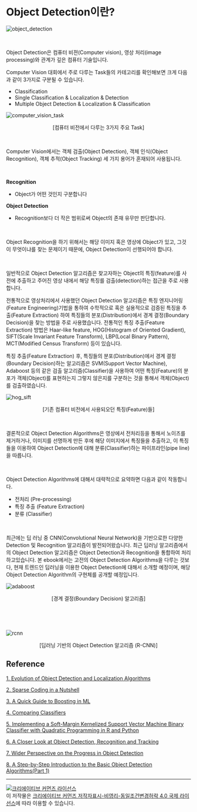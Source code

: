 # Object Detection이란?

![object_detection](https://user-images.githubusercontent.com/13328380/49785835-250e0480-fd65-11e8-87b9-fd74459ade47.jpg)

​    



Object Detection은 컴퓨터 비젼(Computer vision), 영상 처리(image processing)와 관계가 깊은 컴퓨터 기술입니다.



Computer Vision 대회에서 주로 다루는 Task들의 카테고리를 확인해보면 크게 다음과 같이 3가지로 구분될 수 있습니다.

- Classification
- Single Classification & Localization & Detection
- Multiple Object Detection & Localization & Classification

![computer_vision_task](https://user-images.githubusercontent.com/13328380/49785251-48d04b00-fd63-11e8-94ee-f9d9d9f30fe9.png)


<center>
	[컴퓨터 비전에서 다루는 3가지 주요 Task]    
</center>

​     

Computer Vision에서는 객체 검출(Object Detection), 객체 인식(Object Recognition), 객체 추적(Object Tracking) 세 가지 용어가 혼재되어 사용됩니다. 

​    

**Recognition**

- Object가 어떤 것인지 구분합니다 

**Object Detection**

- Recognition보다 더 작은 범위로써 Object의 존재 유무만 판단합니다. 

​    

Object Recognition을 하기 위해서는 해당 이미지 혹은 영상에 Object가 있고, 그것이 무엇이냐를 찾는 문제이기 때문에, Object Detection이 선행되어야 합니다.

​    

일반적으로 Object Detection 알고리즘은 찾고자하는 Object의 특징(feature)를 사전에 추출하고 주어진 영상 내에서 해당 특징를 검출(detection)하는 접근을 주로 사용합니다.

전통적으로 영상처리에서 사용했던 Object Detection 알고리즘은 특징 엔지니어링(Feature Engineering)기법을 통하여 수학적으로 혹은 실용적으로 검증된 특징을 추출(Feature Extraction) 하여 특징들의 분포(Distribution)에서 경계 결정(Boundary Decision)을 찾는 방법을 주로 사용했습니다. 전통적인 특징 추출(Feature Extraction) 방법은 Haar-like feature, HOG(Histogram of Oriented Gradient), SIFT(Scale Invariant Feature Transform), LBP(Local Binary Pattern), MCT(Modified Census Transform) 등이 있습니다. 

특징 추출(Feature Extraction) 후, 특징들의 분포(Distribution)에서 경계 결정(Boundary Decision)하는 알고리즘은  SVM(Support Vector Machine), Adaboost 등의 같은 검출 알고리즘(Classifier)을 사용하여 어떤 특징(Feature)의 분포가 객체(Object)를 표현하는지 그렇지 않은지를 구분하는 것을 통해서 객체(Object)를 검출하였습니다.



![hog_sift](https://user-images.githubusercontent.com/13328380/49786073-de6cda00-fd65-11e8-94e2-ba9eea3cdad3.png)

<center>
	[기존 컴퓨터 비전에서 사용되오던 특징(Feature)들]    
</center>

​        

결론적으로 Object Detection Algorithms은 영상에서 전처리등을 통해서 노이즈를 제거하거나, 이미지를 선명하게 만든 후에 해당 이미지에서 특징들을 추출하고, 이 특징들을 이용하여 Object Detection에 대해 분류(Classifier)하는 파이프라인(pipe line)을 따릅니다.

​    

Object Detection Algorithms에 대해서 대략적으로 요약하면 다음과 같이 작동합니다.

- 전처리 (Pre-processing)
- 특징 추출 (Feature Extraction)
- 분류 (Classifier)

​     

최근에는 딥 러닝 중 CNN(Convolutional Neural Network)을 기반으로한 다양한 Detection 및 Recognition 알고리즘이 발전되어왔습니다. 최근 딥러닝 알고리즘에서의 Object Detection 알고리즘은 Object Detection과 Recognition을 통합하여 처리하고있습니다. 본 ebook에서는 고전의 Object Detection Algorithms을 다루는 것보다, 현재 트렌드인 딥러닝을 이용한 Object Detection에 대해서 소개할 예정이며, 해당 Object Detection Algorithm의 구현체를 공개할 예정입니다.



![adaboost](https://user-images.githubusercontent.com/13328380/49786282-99957300-fd66-11e8-8b3d-cf87b81e59b2.png)

<center>
	[경계 결정(Boundary Decision) 알고리즘]    
</center>

​    

​    



![rcnn](https://user-images.githubusercontent.com/13328380/49786581-aa92b400-fd67-11e8-9b74-374ecc6f9740.png)    

<center>

[딥러닝 기반의 Object Detection 알고리즘 (R-CNN)]    

</center>


## Reference

[1. Evolution of Object Detection and Localization Algorithms](https://towardsdatascience.com/evolution-of-object-detection-and-localization-algorithms-e241021d8bad)

[2. Sparse Coding in a Nutshell](https://computervisionblog.wordpress.com/2014/05/24/sparse-coding-in-a-nutshell/)

[3. A Quick Guide to Boosting in ML](https://medium.com/greyatom/a-quick-guide-to-boosting-in-ml-acf7c1585cb5)

[4. Comparing Classifiers](https://martin-thoma.com/comparing-classifiers/)

[5. Implementing a Soft-Margin Kernelized Support Vector Machine Binary Classifier with Quadratic Programming in R and Python](https://www.datasciencecentral.com/profiles/blogs/implementing-a-soft-margin-kernelized-support-vector-machine)

[6. A Closer Look at Object Detection, Recognition and Tracking](https://software.intel.com/en-us/articles/a-closer-look-at-object-detection-recognition-and-tracking)

[7. Wider Perspective on the Progress in Object Detection](https://techburst.io/wider-perspective-on-the-progress-in-object-detection-aac42dc98083)

[8. A Step-by-Step Introduction to the Basic Object Detection Algorithms(Part 1)](https://techburst.io/wider-perspective-on-the-progress-in-object-detection-aac42dc98083)

----

<a rel="license" href="http://creativecommons.org/licenses/by-nc-sa/4.0/"><img alt="크리에이티브 커먼즈 라이선스" style="border-width:0" src="https://i.creativecommons.org/l/by-nc-sa/4.0/88x31.png" /></a><br />이 저작물은 <a rel="license" href="http://creativecommons.org/licenses/by-nc-sa/4.0/">크리에이티브 커먼즈 저작자표시-비영리-동일조건변경허락 4.0 국제 라이선스</a>에 따라 이용할 수 있습니다.

